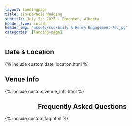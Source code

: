 ```yaml
---
layout: landingpage
title: Lin-DePaoli Wedding
subtitle: July 5th 2025 - Edmonton, Alberta
header_type: splash
header_img: "assets/css/Emily & Henry Engagement-70.jpg"
categories: [landing-page]
---
```


## Date & Location

{% include custom/date_location.html  %}

## Venue Info

{% include custom/venue_info.html %}

## <center>Frequently Asked Questions</center>

{% include custom/faq.html %}
